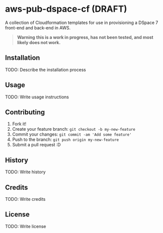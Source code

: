# aws-pub-dspace-cf (DRAFT)

A collection of Cloudformation templates for use in provisioning a DSpace 7 front-end and back-end in AWS.

> **Warning**
> **this is a work in progress, has not been tested, and most likely does not work.**

## Installation

TODO: Describe the installation process

## Usage

TODO: Write usage instructions

## Contributing

1. Fork it!
2. Create your feature branch: `git checkout -b my-new-feature`
3. Commit your changes: `git commit -am 'Add some feature'`
4. Push to the branch: `git push origin my-new-feature`
5. Submit a pull request :D

## History

TODO: Write history

## Credits

TODO: Write credits

## License

TODO: Write license

